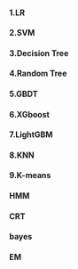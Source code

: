 #### 1.LR
#### 2.SVM

#### 3.Decision Tree
#### 4.Random Tree
#### 5.GBDT
#### 6.XGboost
#### 7.LightGBM

#### 8.KNN
#### 9.K-means

#### HMM
#### CRT

#### bayes
#### EM
